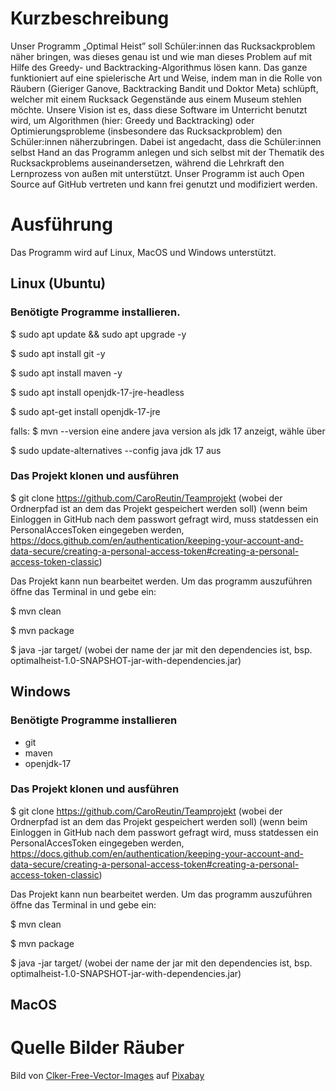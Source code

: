 # Kurzbeschreibung 
Unser Programm „Optimal Heist” soll Schüler:innen das Rucksackproblem näher bringen,
was dieses genau ist und wie man dieses Problem auf mit Hilfe des Greedy- und
Backtracking-Algorithmus lösen kann. Das ganze funktioniert auf eine spielerische Art
und Weise, indem man in die Rolle von Räubern (Gieriger Ganove, Backtracking Bandit und
Doktor Meta) schlüpft, welcher mit einem Rucksack Gegenstände aus einem Museum
stehlen möchte.
Unsere Vision ist es, dass diese Software im Unterricht benutzt wird, um Algorithmen (hier:
Greedy und Backtracking) oder Optimierungsprobleme (insbesondere das
Rucksackproblem) den Schüler:innen näherzubringen. Dabei ist angedacht, dass die
Schüler:innen selbst Hand an das Programm anlegen und sich selbst mit der Thematik des
Rucksackproblems auseinandersetzen, während die Lehrkraft den Lernprozess von außen
mit unterstützt.
Unser Programm ist auch Open Source auf GitHub vertreten und kann frei genutzt und
modifiziert werden.

# Ausführung
Das Programm wird auf Linux, MacOS und Windows unterstützt.

## Linux (Ubuntu)

### Benötigte Programme installieren.
$ sudo apt update && sudo apt upgrade -y

$ sudo apt install git -y

$ sudo apt install maven -y

$ sudo apt install openjdk-17-jre-headless

$ sudo apt-get install openjdk-17-jre

falls:
$ mvn --version
eine andere java version als jdk 17 anzeigt, wähle über

$ sudo update-alternatives --config java
jdk 17 aus

### Das Projekt klonen und ausführen

$ git clone https://github.com/CaroReutin/Teamprojekt <directory>
(wobei <directory> der Ordnerpfad ist an dem das Projekt gespeichert werden soll)
(wenn beim Einloggen in GitHub nach dem passwort gefragt wird, muss statdessen ein PersonalAccesToken eingegeben werden,
https://docs.github.com/en/authentication/keeping-your-account-and-data-secure/creating-a-personal-access-token#creating-a-personal-access-token-classic)

Das Projekt kann nun bearbeitet werden.
Um das programm auszuführen öffne das Terminal in <directory> und gebe ein:

$ mvn clean 

$ mvn package

$ java -jar target/<jarname>
(wobei <jarname> der name der jar mit den dependencies ist, bsp. 
optimalheist-1.0-SNAPSHOT-jar-with-dependencies.jar)

## Windows
### Benötigte Programme installieren
- git
- maven
- openjdk-17

### Das Projekt klonen und ausführen

$ git clone https://github.com/CaroReutin/Teamprojekt <directory>
(wobei <directory> der Ordnerpfad ist an dem das Projekt gespeichert werden soll)
(wenn beim Einloggen in GitHub nach dem passwort gefragt wird, muss statdessen ein PersonalAccesToken eingegeben werden,
https://docs.github.com/en/authentication/keeping-your-account-and-data-secure/creating-a-personal-access-token#creating-a-personal-access-token-classic)

Das Projekt kann nun bearbeitet werden.
Um das programm auszuführen öffne das Terminal in <directory> und gebe ein:

$ mvn clean 

$ mvn package

$ java -jar target/<jarname>
(wobei <jarname> der name der jar mit den dependencies ist, bsp. 
optimalheist-1.0-SNAPSHOT-jar-with-dependencies.jar)




## MacOS




# Quelle Bilder Räuber
Bild von <a href="https://pixabay.com/de/users/clker-free-vector-images-3736/?utm_source=link-attribution&amp;utm_medium=referral&amp;utm_campaign=image&amp;utm_content=308858">Clker-Free-Vector-Images</a> auf <a href="https://pixabay.com/de//?utm_source=link-attribution&amp;utm_medium=referral&amp;utm_campaign=image&amp;utm_content=308858">Pixabay</a>
